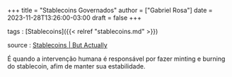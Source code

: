 +++
title = "Stablecoins Governados"
author = ["Gabriel Rosa"]
date = 2023-11-28T13:26:00-03:00
draft = false
+++

tags
: [Stablecoins]({{< relref "stablecoins.md" >}})

source
: [Stablecoins | But Actually](https://www.youtube.com/watch?v=pciVQVocTYc)

É quando a intervenção humana é responsável por fazer minting e burning do stablecoin, afim de manter sua estabilidade.
